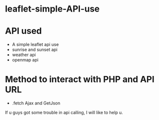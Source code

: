 # leaflet-simple-API-use
# API used
* A simple leaflet api use 
* sunrise and sunset api
* weather api
* openmap api 

# Method to interact with PHP and API URL
* .fetch Ajax and GetJson

If u guys got some trouble in api calling, I will like to help u.

